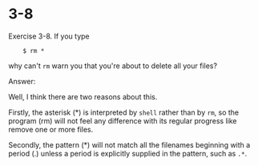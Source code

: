 # 3-8

Exercise 3-8. If you type
```
    $ rm *
```
why can't `rm` warn you that you're about to delete all your files?

Answer:

Well, I think there are two reasons about this.

Firstly, the asterisk (\*) is interpreted by `shell` rather than by `rm`, so the program (rm) will not feel
any difference with its regular progress like remove one or more files.

Secondly, the pattern (\*) will not match all the filenames beginning with a period (.) unless
a period is explicitly supplied in the pattern, such as `.*`.
